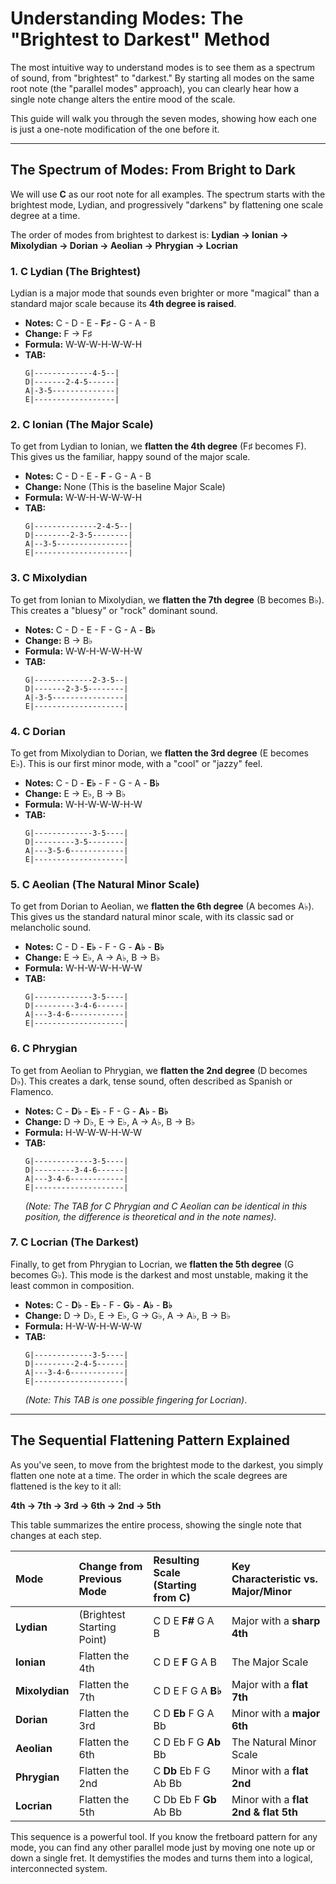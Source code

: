 # Understanding Modes: The "Brightest to Darkest" Method

The most intuitive way to understand modes is to see them as a spectrum of sound, from "brightest" to "darkest." By starting all modes on the same root note (the "parallel modes" approach), you can clearly hear how a single note change alters the entire mood of the scale.

This guide will walk you through the seven modes, showing how each one is just a one-note modification of the one before it.

---

## The Spectrum of Modes: From Bright to Dark

We will use **C** as our root note for all examples. The spectrum starts with the brightest mode, Lydian, and progressively "darkens" by flattening one scale degree at a time.

The order of modes from brightest to darkest is:
**Lydian → Ionian → Mixolydian → Dorian → Aeolian → Phrygian → Locrian**

### 1. C Lydian (The Brightest)
Lydian is a major mode that sounds even brighter or more "magical" than a standard major scale because its **4th degree is raised**.

*   **Notes:** C - D - E - **F♯** - G - A - B
*   **Change:** F → F♯
*   **Formula:** W-W-W-H-W-W-H
*   **TAB:**
    ```
    G|-------------4-5--|
    D|-------2-4-5------|
    A|-3-5--------------|
    E|------------------|
    ```

### 2. C Ionian (The Major Scale)
To get from Lydian to Ionian, we **flatten the 4th degree** (F♯ becomes F). This gives us the familiar, happy sound of the major scale.

*   **Notes:** C - D - E - **F** - G - A - B
*   **Change:** None (This is the baseline Major Scale)
*   **Formula:** W-W-H-W-W-W-H
*   **TAB:**
    ```
    G|--------------2-4-5--|
    D|--------2-3-5--------|
    A|--3-5----------------|
    E|---------------------|
    ```

### 3. C Mixolydian
To get from Ionian to Mixolydian, we **flatten the 7th degree** (B becomes B♭). This creates a "bluesy" or "rock" dominant sound.

*   **Notes:** C - D - E - F - G - A - **B♭**
*   **Change:** B → B♭
*   **Formula:** W-W-H-W-W-H-W
*   **TAB:**
    ```
    G|-------------2-3-5--|
    D|-------2-3-5--------|
    A|-3-5----------------|
    E|--------------------|
    ```

### 4. C Dorian
To get from Mixolydian to Dorian, we **flatten the 3rd degree** (E becomes E♭). This is our first minor mode, with a "cool" or "jazzy" feel.

*   **Notes:** C - D - **E♭** - F - G - A - **B♭**
*   **Change:** E → E♭, B → B♭
*   **Formula:** W-H-W-W-W-H-W
*   **TAB:**
    ```
    G|-------------3-5----|
    D|---------3-5--------|
    A|---3-5-6------------|
    E|--------------------|
    ```

### 5. C Aeolian (The Natural Minor Scale)
To get from Dorian to Aeolian, we **flatten the 6th degree** (A becomes A♭). This gives us the standard natural minor scale, with its classic sad or melancholic sound.

*   **Notes:** C - D - **E♭** - F - G - **A♭** - **B♭**
*   **Change:** E → E♭, A → A♭, B → B♭
*   **Formula:** W-H-W-W-H-W-W
*   **TAB:**
    ```
    G|-------------3-5----|
    D|---------3-4-6------|
    A|---3-4-6------------|
    E|--------------------|
    ```

### 6. C Phrygian
To get from Aeolian to Phrygian, we **flatten the 2nd degree** (D becomes D♭). This creates a dark, tense sound, often described as Spanish or Flamenco.

*   **Notes:** C - **D♭** - **E♭** - F - G - **A♭** - **B♭**
*   **Change:** D → D♭, E → E♭, A → A♭, B → B♭
*   **Formula:** H-W-W-W-H-W-W
*   **TAB:**
    ```
    G|-------------3-5----|
    D|---------3-4-6------|
    A|---3-4-6------------|
    E|--------------------|
    ```
    *(Note: The TAB for C Phrygian and C Aeolian can be identical in this position, the difference is theoretical and in the note names).*

### 7. C Locrian (The Darkest)
Finally, to get from Phrygian to Locrian, we **flatten the 5th degree** (G becomes G♭). This mode is the darkest and most unstable, making it the least common in composition.

*   **Notes:** C - **D♭** - **E♭** - F - **G♭** - **A♭** - **B♭**
*   **Change:** D → D♭, E → E♭, G → G♭, A → A♭, B → B♭
*   **Formula:** H-W-W-H-W-W-W
*   **TAB:**
    ```
    G|-------------3-5----|
    D|---------2-4-5------|
    A|---3-4-6------------|
    E|--------------------|
    ```
    *(Note: This TAB is one possible fingering for Locrian)*.

---

## The Sequential Flattening Pattern Explained

As you've seen, to move from the brightest mode to the darkest, you simply flatten one note at a time. The order in which the scale degrees are flattened is the key to it all:

**4th → 7th → 3rd → 6th → 2nd → 5th**

This table summarizes the entire process, showing the single note that changes at each step.

| Mode       | Change from Previous Mode | Resulting Scale (Starting from C) | Key Characteristic vs. Major/Minor |
| :--------- | :------------------------ | :-------------------------------- | :--------------------------------- |
| **Lydian** | (Brightest Starting Point)  | C D E **F#** G A B                | Major with a **sharp 4th**         |
| **Ionian** | Flatten the 4th           | C D E **F** G A B                 | The Major Scale                    |
| **Mixolydian**| Flatten the 7th           | C D E F G A **B♭**                | Major with a **flat 7th**          |
| **Dorian** | Flatten the 3rd           | C D **Eb** F G A Bb               | Minor with a **major 6th**         |
| **Aeolian**| Flatten the 6th           | C D Eb F G **Ab** Bb              | The Natural Minor Scale            |
| **Phrygian**| Flatten the 2nd           | C **Db** Eb F G Ab Bb             | Minor with a **flat 2nd**          |
| **Locrian**| Flatten the 5th           | C Db Eb F **Gb** Ab Bb            | Minor with a **flat 2nd & flat 5th** |

This sequence is a powerful tool. If you know the fretboard pattern for any mode, you can find any other parallel mode just by moving one note up or down a single fret. It demystifies the modes and turns them into a logical, interconnected system.
